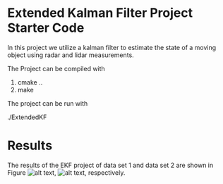 # Extended Kalman Filter Project Starter Code

In this project we utilize a kalman filter to estimate the state of a moving object using radar and lidar measurements.

The Project can be compiled with

1. cmake ..
2. make

The project can be run with

./ExtendedKF


[Result1]: ./img/results.png "Data set 1"
[Result2]: ./img/result2.png "Data set 2"

# Results

The results of the EKF project of data set 1 and data set 2 are shown in Figure ![alt text][Result1], ![alt text][Result2], respectively.